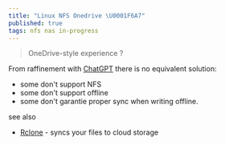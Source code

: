 ```yaml
---
title: "Linux NFS Onedrive \U0001F6A7"
published: true
tags: nfs nas in-progress
---
```

>  OneDrive-style experience ?

From raffinement with [ChatGPT](https://chatgpt.com/share/681d9567-4e7c-800d-94c4-1915dfa6082c) there is no equivalent solution:
- some don't support NFS
- some don't support offline
- some don't garantie proper sync when writing offline.

see also
- [Rclone](https://rclone.org/#what) - syncs your files to cloud storage

